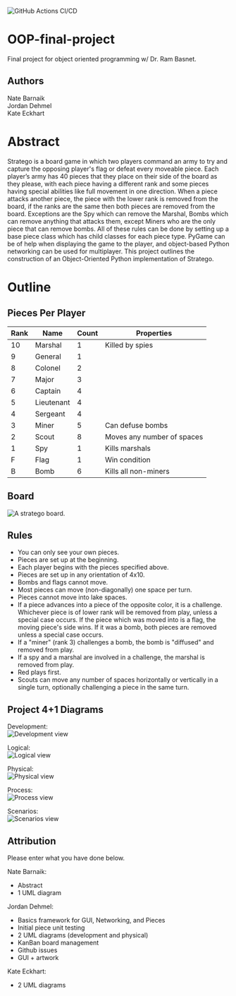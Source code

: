 
![GitHub Actions CI/CD](https://github.com/jorbDehmel/OOP-final-project/actions/workflows/ci-test.yml/badge.svg)

# OOP-final-project

Final project for object oriented programming w/ Dr. Ram Basnet.

## Authors

Nate Barnaik \
Jordan Dehmel \
Kate Eckhart

# Abstract

Stratego is a board game in which two players command an
army to try and capture the opposing player's flag or defeat
every moveable piece.  Each player’s army has 40 pieces that
they place on their side of the board as they please, with each
piece having a different rank and some pieces having special
abilities like full movement in one direction.  When a piece
attacks another piece, the piece with the lower rank is removed
from the board, if the ranks are the same then both pieces are
removed from the board.  Exceptions are the Spy which can remove
the Marshal, Bombs which can remove anything that attacks them,
except Miners who are the only piece that can remove bombs. All
of these rules can be done by setting up a base piece class
which has child classes for each piece type.  PyGame can be of
help when displaying the game to the player, and object-based
Python networking can be used for multiplayer. This project
outlines the construction of an Object-Oriented Python
implementation of Stratego.

# Outline

## Pieces Per Player

Rank | Name       | Count | Properties
-----|------------|-------|-------------------------------------
10   | Marshal    | 1     | Killed by spies
9    | General    | 1     |
8    | Colonel    | 2     |
7    | Major      | 3     |
6    | Captain    | 4     |
5    | Lieutenant | 4     |
4    | Sergeant   | 4     |
3    | Miner      | 5     | Can defuse bombs
2    | Scout      | 8     | Moves any number of spaces
1    | Spy        | 1     | Kills marshals
F    | Flag       | 1     | Win condition
B    | Bomb       | 6     | Kills all non-miners

## Board

![A stratego board.](images/board.jpg)

## Rules

- You can only see your own pieces.
- Pieces are set up at the beginning.
- Each player begins with the pieces specified above.
- Pieces are set up in any orientation of 4x10.
- Bombs and flags cannot move.
- Most pieces can move (non-diagonally) one space per turn.
- Pieces cannot move into lake spaces.
- If a piece advances into a piece of the opposite color, it is
    a challenge. Whichever piece is of lower rank will be
    removed from play, unless a special case occurs. If the
    piece which was moved into is a flag, the moving piece's
    side wins. If it was a bomb, both pieces are removed unless
    a special case occurs.
- If a "miner" (rank 3) challenges a bomb, the bomb is
    "diffused" and removed from play.
- If a spy and a marshal are involved in a challenge, the
    marshal is removed from play.
- Red plays first.
- Scouts can move any number of spaces horizontally or
    vertically in a single turn, optionally challenging a piece
    in the same turn.

## Project 4+1 Diagrams

Development: \
![Development view](4+1_view/development.png)

Logical: \
![Logical view](4+1_view/logical.png)

Physical: \
![Physical view](4+1_view/physical.png)

Process: \
![Process view](4+1_view/process.png)

Scenarios: \
![Scenarios view](4+1_view/scenarios.png)

## Attribution
Please enter what you have done below.

Nate Barnaik:
 - Abstract
 - 1 UML diagram

Jordan Dehmel:
 - Basics framework for GUI, Networking, and Pieces
 - Initial piece unit testing
 - 2 UML diagrams (development and physical)
 - KanBan board management
 - Github issues
 - GUI + artwork

Kate Eckhart:
 - 2 UML diagrams

